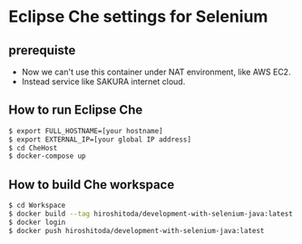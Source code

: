 Eclipse Che settings for Selenium
=============================

## prerequiste

* Now we can't use this container under NAT environment, like AWS EC2.
* Instead service like SAKURA internet cloud.

## How to run Eclipse Che

```bash
$ export FULL_HOSTNAME=[your hostname]
$ export EXTERNAL_IP=[your global IP address]
$ cd CheHost
$ docker-compose up
```

## How to build Che workspace

```bash
$ cd Workspace
$ docker build --tag hiroshitoda/development-with-selenium-java:latest .
$ docker login
$ docker push hiroshitoda/development-with-selenium-java:latest
```
